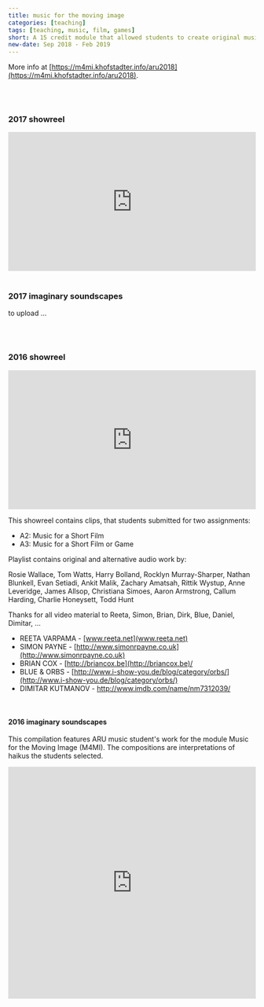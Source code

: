 ```yaml
---
title: music for the moving image
categories: [teaching]
tags: [teaching, music, film, games]
short: A 15 credit module that allowed students to create original music and sound design that plays with poetry, short films and video games using acoustic and computer-based methods of composition. 
new-date: Sep 2018 - Feb 2019
---
```


More info at [https://m4mi.khofstadter.info/aru2018](https://m4mi.khofstadter.info/aru2018).

<br>
<br>

### 2017 showreel

<div style="left: 0; width: 100%; height: 0; position: relative; padding-bottom: 56.2493%;"><iframe src="https://www.youtube.com/embed/L1y2_ykhwhg?rel=0&amp;showinfo=0" style="border: 0; top: 0; left: 0; width: 100%; height: 100%; position: absolute;" allowfullscreen scrolling="no"></iframe></div>
<br>

### 2017 imaginary soundscapes
to upload ...

<br>
<br>

### 2016 showreel

<div style="left: 0; width: 100%; height: 0; position: relative; padding-bottom: 56.2493%;"><iframe src="https://www.youtube.com/embed/WcjvunbOquo?rel=0&amp;showinfo=0" style="border: 0; top: 0; left: 0; width: 100%; height: 100%; position: absolute;" allowfullscreen scrolling="no"></iframe></div>

This showreel contains clips, that students submitted for two assignments:

* A2: Music for a Short Film
* A3: Music for a Short Film or Game

Playlist contains original and alternative audio work by:

Rosie Wallace, Tom Watts, Harry Bolland, Rocklyn Murray-Sharper, Nathan Blunkell, Evan Setiadi, Ankit Malik, Zachary Amatsah, Rittik Wystup, Anne Leveridge, James Allsop, Christiana Simoes, Aaron Armstrong, Callum Harding, Charlie Honeysett, Todd Hunt

Thanks for all video material to Reeta, Simon, Brian, Dirk, Blue, Daniel, Dimitar, ...

* REETA VARPAMA - [www.reeta.net](www.reeta.net)  
* SIMON PAYNE - [http://www.simonrpayne.co.uk](http://www.simonrpayne.co.uk)
* BRIAN COX - [http://briancox.be](http://briancox.be)/
* BLUE & ORBS - [http://www.i-show-you.de/blog/category/orbs/](http://www.i-show-you.de/blog/category/orbs/)
* DIMITAR KUTMANOV - [http://www.imdb.com/name/nm7312039/ ](http://www.imdb.com/name/nm7312039/ )
<br>

#### 2016 imaginary soundscapes

This compilation features ARU music student's work for the module Music for the Moving Image (M4MI). The compositions are interpretations of haikus the students selected.

<iframe style="border: 0; width: 100%; height: 472px;" src="https://bandcamp.com/EmbeddedPlayer/album=3343104669/size=large/bgcol=ffffff/linkcol=63b2cc/artwork=none/transparent=true/" seamless><a href="http://tedor.bandcamp.com/album/m4mi-imaginary-soundscapes-2016">M4MI Imaginary Soundscapes 2016 by ARU Music Students</a></iframe>


